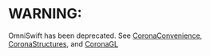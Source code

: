 # WARNING:
OmniSwift has been deprecated. See [CoronaConvenience](https://github.com/CooperCorona/CoronaConvenience), [CoronaStructures](https://github.com/CooperCorona/CoronaStructures), and [CoronaGL](https://github.com/CooperCorona/CoronaGL)
